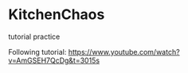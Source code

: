 # KitchenChaos
tutorial practice

Following tutorial:
https://www.youtube.com/watch?v=AmGSEH7QcDg&t=3015s
